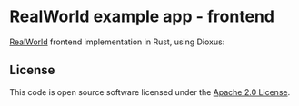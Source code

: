 # RealWorld example app - frontend

[RealWorld](https://www.realworld.how/) frontend implementation in Rust, using Dioxus:

## License ##

This code is open source software licensed under the [Apache 2.0 License](http://www.apache.org/licenses/LICENSE-2.0.html).
